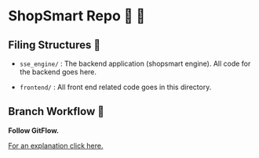 # ShopSmart Repo   🏪 🛒

## Filing Structures   📁

- ```sse_engine/``` : The backend application (shopsmart engine). All code for the backend goes here.

- ```frontend/``` : All front end related code goes in this directory.

## Branch Workflow   📕

**Follow GitFlow.**

[For an explanation click here.](https://www.atlassian.com/git/tutorials/comparing-workflows/gitflow-workflow#:~:text=Gitflow%20is%20a%20legacy%20Git,software%20development%20and%20DevOps%20practices.)